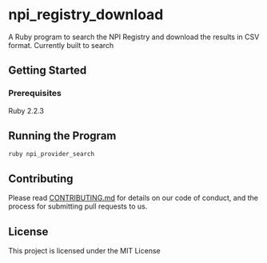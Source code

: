 # npi_registry_download
A Ruby program to search the NPI Registry and download the results in CSV format. Currently built to search 

## Getting Started



### Prerequisites

Ruby 2.2.3

## Running the Program

```
ruby npi_provider_search
```

## Contributing

Please read [CONTRIBUTING.md](CONTRIBUTING.md) for details on our code of conduct, and the process for submitting pull requests to us.

## License

This project is licensed under the MIT License
